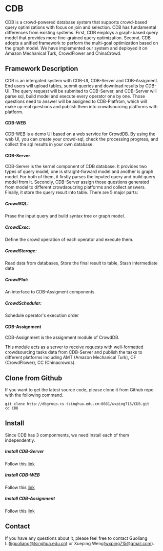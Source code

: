 # CDB

CDB is a crowd-powered database system that supports crowd-based query optimizations with focus on join and selection. 
CDB has fundamental differences from existing systems. First, CDB employs a graph-based query model that provides 
more fine-grained query optimization. Second, CDB adopts a unified framework to perform the multi-goal optimization based on the graph
model. We have implemented our system and deployed it on Amazon Mechanical Turk, CrowdFlower and ChinaCrowd. 

## Framework Description
CDB is an intergated system with CDB-UI, CDB-Server and CDB-Assigment. End users will upload tables, submit queries and download results by CDB-UI. The
query request will be submited to CDB-Server, and CDB-Server will parse sql, build model and execute every operator one by one. Those questions need to 
answer will be assigned to CDB-Platfrom, which will make up real questions and publish them into crowdsourcing platforms with platform. 

#### CDB-WEB

CDB-WEB is a demo UI based on a web service for CrowdDB. By using the web UI, you can create your crowd-sql, check the processing progress, and collect the sql results in your own database.

#### CDB-Server

CDB-Server is the kernel component of CDB database. It provides two types of query model, one is straight-forward model and another is graph model. 
For both of them, it firstly parses the inputed query and build query model from it. Secondly, CDB-Server assign those questions generated from model
to different crowdsoucring platforms and collect answers. Finally, it store the query result into table. There are 5 major parts:

##### CrowdSQL:
Prase the input query and build syntax tree or graph model.
##### CrowdExec:
Define the crowd operation of each operator and execute them.
##### CrowdStorage:
Read data from databases, Store the final result to table, Stash intermediate data
##### CrowdPlat:
An interface to CDB-Assigment components. 
##### CrowdSchedular:
Schedule operator's execution order

#### CDB-Assignment

CDB-Assignment is the assignment module of CrowdDB.

This module acts as a server to receive requests with well-formatted crowdsourcing tasks data from CDB-Server and publish the tasks to different platforms including AMT (Amazon Mechanical Turk), CF (CrowdFlower), CC (Chinacrowds).

## Clone from Github
If you want to get the latest source code, please clone it from Github repo with the following command. 

```
git clone http://dbgroup.cs.tsinghua.edu.cn:8081/wxping715/CDB.git
cd CDB
```

## Install
Since CDB has 3 componments, we need install each of them independently.

##### Install CDB-Server
Follow this [link](CDB-Server/README.md)
##### Install CDB-WEB
Follow this [link](CDB-WEB/README.md)
##### Install CDB-Assignment
Follow this [link](CDB-Assignment/README.md)

## Contact

If you have any questions about it, please feel free to contact Guoliang Li(liguoliang@tsinghua.edu.cn) or Xueping Weng(wxping715@gmail.com).